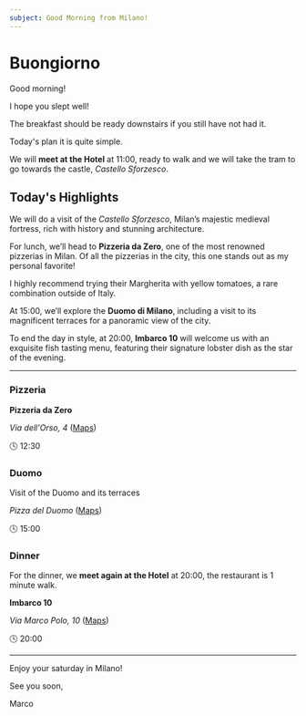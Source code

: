 ```yaml
---
subject: Good Morning from Milano!
---
```


# Buongiorno

Good morning!

I hope you slept well! 

The breakfast should be ready downstairs if you still have not had it.

Today's plan it is quite simple.

We will **meet at the Hotel** at 11:00, ready to walk and we will take the tram to go towards the castle, _Castello Sforzesco_.

## Today's Highlights

We will do a visit of the _Castello Sforzesco_, Milan’s majestic medieval fortress, rich with history and stunning architecture.

For lunch, we’ll head to **Pizzeria da Zero**, one of the most renowned pizzerias in Milan. Of all the pizzerias in the city, this one stands out as my personal favorite!  

I highly recommend trying their Margherita with yellow tomatoes, a rare combination outside of Italy.

At 15:00, we’ll explore the **Duomo di Milano**, including a visit to its magnificent terraces for a panoramic view of the city.

To end the day in style, at 20:00, **Imbarco 10** will welcome us with an exquisite fish tasting menu, featuring their signature lobster dish as the star of the evening.

---

### Pizzeria

**Pizzeria da Zero**

*Via dell'Orso, 4* ([Maps](https://maps.app.goo.gl/1jGSN6BxAnzmMJWMA))

🕓 12:30


### Duomo

Visit of the Duomo and its terraces

*Pizza del Duomo* ([Maps](https://maps.app.goo.gl/hCRPS9K5cr6LabMa8))

🕓 15:00


### Dinner

For the dinner, we **meet again at the Hotel** at 20:00, the restaurant is 1 minute walk.

**Imbarco 10**

*Via Marco Polo, 10* ([Maps](https://maps.app.goo.gl/w2s4LuZvr9UteNVq8))

🕓 20:00

---

Enjoy your saturday in Milano! 

See you soon,

Marco